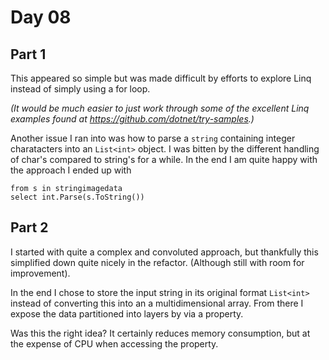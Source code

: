 ﻿# Day 08

## Part 1
This appeared so simple but was made difficult by efforts to explore Linq instead of simply using a for loop.

*(It would be much easier to just work through some of the excellent Linq examples found at 
https://github.com/dotnet/try-samples.)*

Another issue I ran into was how to parse a `string` containing integer charatacters into an `List<int>` object. 
I was bitten by the different handling of char's compared to string's for a while. In the end I am quite happy with 
the approach I ended up with 
```
from s in stringimagedata
select int.Parse(s.ToString())
```



## Part 2
I started with quite a complex and convoluted approach, but thankfully this simplified down quite nicely in the 
refactor. (Although still with room for improvement).

In the end I chose to store the input string in its original format `List<int>` instead of converting 
this into an a multidimensional array. From there I expose the data partitioned into layers by via a property. 

Was this the right idea? It certainly reduces memory consumption, but at the expense of CPU when accessing
the property. 